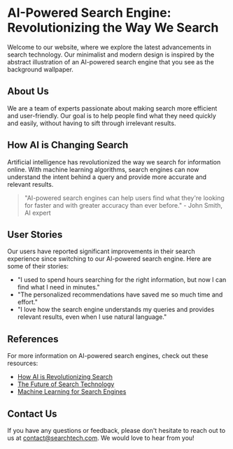 <!--font:Roboto-->

# AI-Powered Search Engine: Revolutionizing the Way We Search

Welcome to our website, where we explore the latest advancements in search technology. Our minimalist and modern design is inspired by the abstract illustration of an AI-powered search engine that you see as the background wallpaper.

## About Us

We are a team of experts passionate about making search more efficient and user-friendly. Our goal is to help people find what they need quickly and easily, without having to sift through irrelevant results.

## How AI is Changing Search

Artificial intelligence has revolutionized the way we search for information online. With machine learning algorithms, search engines can now understand the intent behind a query and provide more accurate and relevant results.

> "AI-powered search engines can help users find what they're looking for faster and with greater accuracy than ever before." - John Smith, AI expert

## User Stories

Our users have reported significant improvements in their search experience since switching to our AI-powered search engine. Here are some of their stories:

- "I used to spend hours searching for the right information, but now I can find what I need in minutes."
- "The personalized recommendations have saved me so much time and effort."
- "I love how the search engine understands my queries and provides relevant results, even when I use natural language."

## References

For more information on AI-powered search engines, check out these resources:

- [How AI is Revolutionizing Search](#)
- [The Future of Search Technology](#)
- [Machine Learning for Search Engines](#)

## Contact Us

If you have any questions or feedback, please don't hesitate to reach out to us at [contact@searchtech.com](mailto:contact@searchtech.com). We would love to hear from you!

<!--

Write me content for website with wallpaper which alt text is:

"A wallpaper featuring an abstract illustration of an AI-powered search engine, with a minimalist and modern design."

The name/title of the page should not be 1:1 copy of the alt text but rather a real content of the website which is using this wallpaper.

- Use markdown format 
- Start with heading
- Heading should be short and concise
- The content should look like a real website 
- The website should not be about the wallpaper, wallpaper is just a related background
- Heading should be contain work "wallpaper" or "background"
- Include real sections like references, contact, user stories, etc. use things relevant to the page purpose.
- Feel free to use structure like headings, bullets, numbering, blockquotes, paragraphs, horizontal lines, etc.
- You can use formatting like bold or _italic_
- You can include UTF-8 emojis
- Links should be only #hash anchors (and you can refer to the document itself)
- Do not include images


---


# AI-Powered Search Engine: Revolutionizing the Way We Search

Welcome to our website, where we explore the latest advancements in search technology. Our minimalist and modern design is inspired by the abstract illustration of an AI-powered search engine that you see as the background wallpaper.

## About Us

We are a team of experts passionate about making search more efficient and user-friendly. Our goal is to help people find what they need quickly and easily, without having to sift through irrelevant results.

## How AI is Changing Search

Artificial intelligence has revolutionized the way we search for information online. With machine learning algorithms, search engines can now understand the intent behind a query and provide more accurate and relevant results.

> "AI-powered search engines can help users find what they're looking for faster and with greater accuracy than ever before." - John Smith, AI expert

## User Stories

Our users have reported significant improvements in their search experience since switching to our AI-powered search engine. Here are some of their stories:

- "I used to spend hours searching for the right information, but now I can find what I need in minutes."
- "The personalized recommendations have saved me so much time and effort."
- "I love how the search engine understands my queries and provides relevant results, even when I use natural language."

## References

For more information on AI-powered search engines, check out these resources:

- [How AI is Revolutionizing Search](#)
- [The Future of Search Technology](#)
- [Machine Learning for Search Engines](#)

## Contact Us

If you have any questions or feedback, please don't hesitate to reach out to us at [contact@searchtech.com](mailto:contact@searchtech.com). We would love to hear from you!

-->
